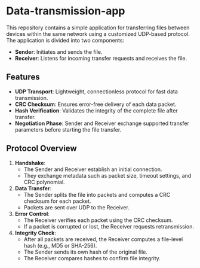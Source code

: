 ﻿# Data-transmission-app

This repository contains a simple application for transferring files between devices within the same network using a customized UDP-based protocol. The application is divided into two components:

- **Sender**: Initiates and sends the file.
- **Receiver**: Listens for incoming transfer requests and receives the file.

## Features

- **UDP Transport**: Lightweight, connectionless protocol for fast data transmission.
- **CRC Checksum**: Ensures error-free delivery of each data packet.
- **Hash Verification**: Validates the integrity of the complete file after transfer.
- **Negotiation Phase**: Sender and Receiver exchange supported transfer parameters before starting the file transfer.

## Protocol Overview

1. **Handshake**:  
   - The Sender and Receiver establish an initial connection.  
   - They exchange metadata such as packet size, timeout settings, and CRC polynomial.
2. **Data Transfer**:  
   - The Sender splits the file into packets and computes a CRC checksum for each packet.  
   - Packets are sent over UDP to the Receiver.
3. **Error Control**:  
   - The Receiver verifies each packet using the CRC checksum.  
   - If a packet is corrupted or lost, the Receiver requests retransmission.
4. **Integrity Check**:  
   - After all packets are received, the Receiver computes a file-level hash (e.g., MD5 or SHA-256).  
   - The Sender sends its own hash of the original file.  
   - The Receiver compares hashes to confirm file integrity.
